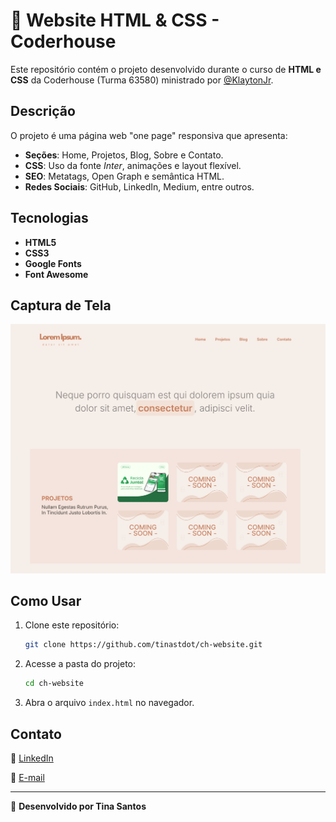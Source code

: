 # 🌸 Website HTML & CSS - Coderhouse

Este repositório contém o projeto desenvolvido durante o curso de **HTML e CSS** da Coderhouse (Turma 63580) ministrado por [@KlaytonJr](https://github.com/KlaytonJr).

## Descrição
O projeto é uma página web "one page" responsiva que apresenta:

- **Seções**: Home, Projetos, Blog, Sobre e Contato.
- **CSS**: Uso da fonte *Inter*, animações e layout flexível.
- **SEO**: Metatags, Open Graph e semântica HTML.
- **Redes Sociais**: GitHub, LinkedIn, Medium, entre outros.

## Tecnologias
- **HTML5**
- **CSS3**
- **Google Fonts**
- **Font Awesome**

## Captura de Tela
![Preview do Projeto](assets/website-print.png)

## Como Usar
1. Clone este repositório:
   ```sh
   git clone https://github.com/tinastdot/ch-website.git
   ```
2. Acesse a pasta do projeto:
   ```sh
   cd ch-website
   ```
3. Abra o arquivo `index.html` no navegador.

## Contato
🔗 [LinkedIn](https://www.linkedin.com/in/tina-s-santos)

📧 [E-mail](mailto:tina.s.santos@outlook.com)

---
🐼 **Desenvolvido por Tina Santos**

